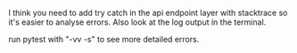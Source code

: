 I think you need to add try catch in the api endpoint layer with stacktrace so it's easier to analyse errors.
Also look at the log output in the terminal.

run pytest with "-vv -s" to see more detailed errors.
